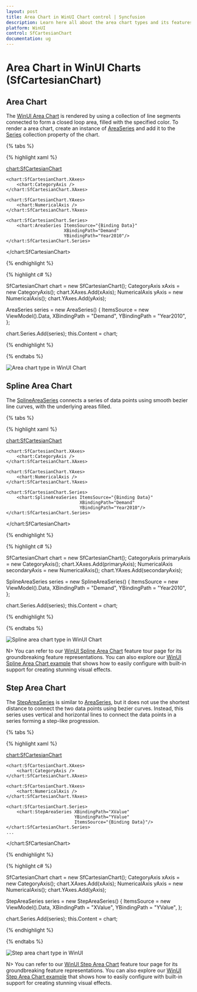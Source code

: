 ```yaml
---
layout: post
title: Area Chart in WinUI Chart control | Syncfusion
description: Learn here all about the area chart types and its features in Syncfusion WinUI Chart (SfCartesianChart) control.
platform: WinUI
control: SfCartesianChart
documentation: ug
---
```


# Area Chart in WinUI Charts (SfCartesianChart)

## Area Chart

The [WinUI Area Chart](https://www.syncfusion.com/winui-controls/charts/winui-area-chart) is rendered by using a collection of line segments connected to form a closed loop area, filled with the specified color. To render a area chart, create an instance of [AreaSeries](https://help.syncfusion.com/cr/winui/Syncfusion.UI.Xaml.Charts.AreaSeries.html) and add it to the [Series](https://help.syncfusion.com/cr/winui/Syncfusion.UI.Xaml.Charts.SfCartesianChart.html#Syncfusion_UI_Xaml_Charts_SfCartesianChart_Series) collection property of the chart.

{% tabs %}

{% highlight xaml %}

<chart:SfCartesianChart>
    
    <chart:SfCartesianChart.XAxes>
        <chart:CategoryAxis />
    </chart:SfCartesianChart.XAxes>

    <chart:SfCartesianChart.YAxes>
        <chart:NumericalAxis />
    </chart:SfCartesianChart.YAxes>   

    <chart:SfCartesianChart.Series>
        <chart:AreaSeries ItemsSource="{Binding Data}" 
                          XBindingPath="Demand" 
                          YBindingPath="Year2010"/>  
    </chart:SfCartesianChart.Series>

</chart:SfCartesianChart>

{% endhighlight %}

{% highlight c# %}

SfCartesianChart chart = new SfCartesianChart();
CategoryAxis xAxis = new CategoryAxis();
chart.XAxes.Add(xAxis);
NumericalAxis yAxis = new NumericalAxis();
chart.YAxes.Add(yAxis);

AreaSeries series = new AreaSeries()
{
    ItemsSource = new ViewModel().Data,
    XBindingPath = "Demand",
    YBindingPath = "Year2010",
};

chart.Series.Add(series);
this.Content = chart;

{% endhighlight %}

{% endtabs %}

![Area chart type in WinUI Chart](Chart-types_images/WinUI_area_chart.png)

## Spline Area Chart

The [SplineAreaSeries](https://help.syncfusion.com/cr/winui/Syncfusion.UI.Xaml.Charts.SplineAreaSeries.html) connects a series of data points using smooth bezier line curves, with the underlying areas filled.

{% tabs %}

{% highlight xaml %}

<chart:SfCartesianChart>

    <chart:SfCartesianChart.XAxes>
        <chart:CategoryAxis />
    </chart:SfCartesianChart.XAxes>

    <chart:SfCartesianChart.YAxes>
        <chart:NumericalAxis />
    </chart:SfCartesianChart.YAxes>
            
    <chart:SfCartesianChart.Series>
        <chart:SplineAreaSeries ItemsSource="{Binding Data}" 
                                XBindingPath="Demand" 
                                YBindingPath="Year2010"/>  
    </chart:SfCartesianChart.Series>

</chart:SfCartesianChart>

{% endhighlight %}

{% highlight c# %}

SfCartesianChart chart = new SfCartesianChart();
CategoryAxis primaryAxis = new CategoryAxis();
chart.XAxes.Add(primaryAxis);
NumericalAxis secondaryAxis = new NumericalAxis();
chart.YAxes.Add(secondaryAxis);

SplineAreaSeries series = new SplineAreaSeries()
{
    ItemsSource = new ViewModel().Data,
    XBindingPath = "Demand",
    YBindingPath = "Year2010",
};

chart.Series.Add(series);
this.Content = chart;

{% endhighlight %}

{% endtabs %}

![Spline area chart type in WinUI Chart](Chart-types_images/WinUI_spline_area_chart.png)

N> You can refer to our [WinUI Spline Area Chart](https://www.syncfusion.com/winui-controls/charts/winui-spline-area-chart) feature tour page for its groundbreaking feature representations. You can also explore our [WinUI Spline Area Chart example](https://github.com/syncfusion/winui-demos/tree/master/chart/Views/Cartesian%20Charts/SplineArea) that shows how to easily configure with built-in support for creating stunning visual effects.

## Step Area Chart

The [StepAreaSeries](https://help.syncfusion.com/cr/winui/Syncfusion.UI.Xaml.Charts.StepAreaSeries.html) is similar to [AreaSeries](https://help.syncfusion.com/cr/winui/Syncfusion.UI.Xaml.Charts.AreaSeries.html), but it does not use the shortest distance to connect the two data points using bezier curves. Instead, this series uses vertical and horizontal lines to connect the data points in a series forming a step-like progression.

{% tabs %}

{% highlight xaml %}

<chart:SfCartesianChart>

    <chart:SfCartesianChart.XAxes>
        <chart:CategoryAxis />
    </chart:SfCartesianChart.XAxes>

    <chart:SfCartesianChart.YAxes>
        <chart:NumericalAxis />
    </chart:SfCartesianChart.YAxes> 

    <chart:SfCartesianChart.Series>
        <chart:StepAreaSeries XBindingPath="XValue" 
                              YBindingPath="YValue" 
                              ItemsSource="{Binding Data}"/> 
    </chart:SfCartesianChart.Series>
    ...
</chart:SfCartesianChart>

{% endhighlight %}

{% highlight c# %}

SfCartesianChart chart = new SfCartesianChart();
CategoryAxis xAxis = new CategoryAxis();
chart.XAxes.Add(xAxis);
NumericalAxis yAxis = new NumericalAxis();
chart.YAxes.Add(yAxis);

StepAreaSeries series = new StepAreaSeries()
{
    ItemsSource = new ViewModel().Data,
    XBindingPath = "XValue",
    YBindingPath = "YValue",
};

chart.Series.Add(series);
this.Content = chart;

{% endhighlight %}

{% endtabs %}

![Step area chart type in WinUI](Chart-types_images/WinUI_step_area_chart.png)

N> You can refer to our [WinUI Step Area Chart](https://www.syncfusion.com/winui-controls/charts/winui-step-area-chart) feature tour page for its groundbreaking feature representations. You can also explore our [WinUI Step Area Chart example](https://github.com/syncfusion/winui-demos/tree/master/chart/Views/Cartesian%20Charts/StepArea) that shows how to easily configure with built-in support for creating stunning visual effects.